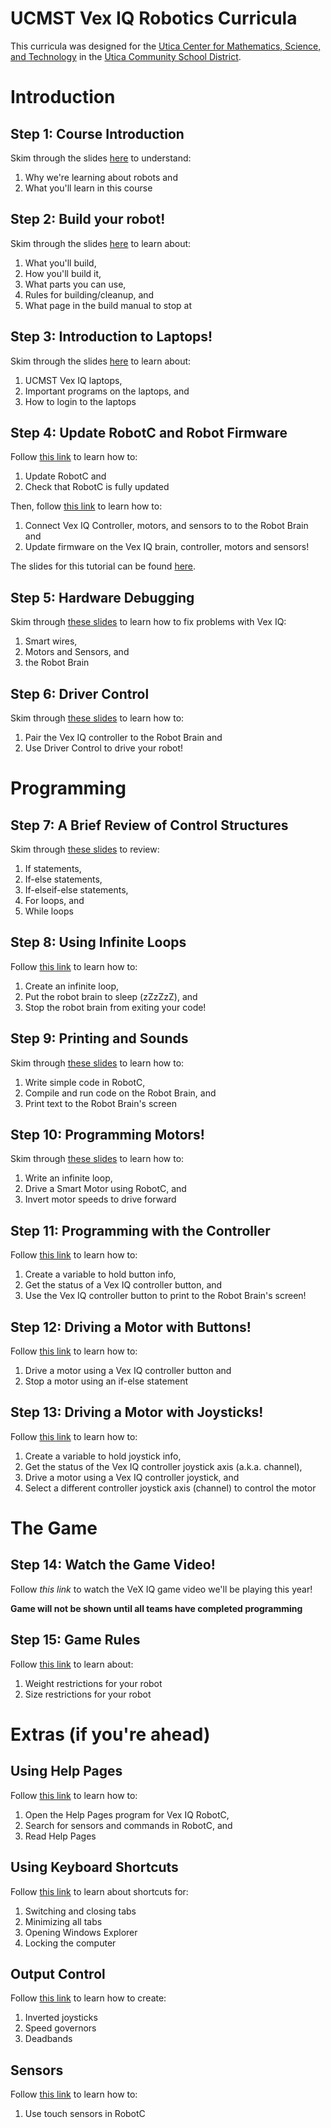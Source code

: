 # UCMST Vex IQ Robotics Curricula

This curricula was designed for the [Utica Center for Mathematics, Science, and Technology](http://ucmst.uticak12.org/) in the [Utica Community School District](http://www.uticak12.org/).

# Introduction

## Step 1: Course Introduction
Skim through the slides [here](https://docs.google.com/presentation/d/18ZC1XpnAZLHLnSk2E7V_RdcwUMzAC3y3u5arF-Sfj68/edit?usp=sharing) to understand:
1. Why we're learning about robots and
2. What you'll learn in this course

## Step 2: Build your robot!
Skim through the slides [here](https://docs.google.com/presentation/d/1P0KxmpQTp_HLocXvERrpZOqfwGS7onMDVPuwLHupUeU/edit?usp=sharing) to learn about:
1. What you'll build,
2. How you'll build it,
3. What parts you can use,
4. Rules for building/cleanup, and
5. What page in the build manual to stop at

## Step 3: Introduction to Laptops!
Skim through the slides [here](https://docs.google.com/presentation/d/1hrbj6rYlkb1Yr_0rlDXs3Ghp6Sm5IhHdMv23oUuKCEA/edit?usp=sharing) to learn about:
1. UCMST Vex IQ laptops,
2. Important programs on the laptops, and
3. How to login to the laptops

## Step 4: Update RobotC and Robot Firmware
Follow [this link](http://bit.ly/2DosPhc) to learn how to:
1. Update RobotC and
2. Check that RobotC is fully updated

Then, follow [this link](http://bit.ly/2IkiB58) to learn how to:
1. Connect Vex IQ Controller, motors, and sensors to to the Robot Brain and
2. Update firmware on the Vex IQ brain, controller, motors and sensors!

The slides for this tutorial can be found [here](https://docs.google.com/presentation/d/1fMU5yDPZMo2agbt5jDn-5QZJufMdm89ZtLteHvuCV5w/edit?usp=sharing). 

## Step 5: Hardware Debugging
Skim through [these slides](https://docs.google.com/presentation/d/1_3fvsPvmFwbrttqhroDUujTB-AWqpwghGH2QyqkvosM/edit?usp=sharing) to learn how to fix problems with Vex IQ:
1. Smart wires,
2. Motors and Sensors, and
3. the Robot Brain 

## Step 6: Driver Control
Skim through [these slides](https://docs.google.com/presentation/d/1HwCt-U9RJA15FVwaaod4tRnhEOJi4zT_Dm2sZHDxo_8/edit?usp=sharing) to learn how to:
1. Pair the Vex IQ controller to the Robot Brain and
2. Use Driver Control to drive your robot!

# Programming

## Step 7: A Brief Review of Control Structures
Skim through [these slides](https://docs.google.com/presentation/d/1GsUwYTUbjZKrCTMckOrfSWoZ8jXgKU2aZRp34neX8BY/edit?usp=sharing) to review:
1. If statements,
2. If-else statements,
3. If-elseif-else statements,
4. For loops, and
5. While loops

## Step 8: Using Infinite Loops
Follow [this link](http://bit.ly/2FCj9Wj) to learn how to:
1. Create an infinite loop,
2. Put the robot brain to sleep (zZzZzZ), and
2. Stop the robot brain from exiting your code!

## Step 9: Printing and Sounds
Skim through [these slides](https://docs.google.com/presentation/d/1KXgcYpn6T73V5ftEn_pT9epSPzZPnkL8qAuVfxxhjBg/edit?usp=sharing) to learn how to: 
1. Write simple code in RobotC,
2. Compile and run code on the Robot Brain, and
3. Print text to the Robot Brain's screen

## Step 10: Programming Motors!
Skim through [these slides](https://docs.google.com/presentation/d/1bJ4BMg4rIqGirYLFP_xdCP-On9bsr3LAf-y0vthpBzA/edit?usp=sharing) to learn how to:
1. Write an infinite loop,
2. Drive a Smart Motor using RobotC, and
3. Invert motor speeds to drive forward

## Step 11: Programming with the Controller
Follow [this link](http://bit.ly/2FXbr8M) to learn how to:
1. Create a variable to hold button info, 
2. Get the status of a Vex IQ controller button, and
3. Use the Vex IQ controller button to print to the Robot Brain's screen!

## Step 12: Driving a Motor with Buttons!
Follow [this link](http://bit.ly/2pdBzCy) to learn how to:
1. Drive a motor using a Vex IQ controller button and
2. Stop a motor using an if-else statement

## Step 13: Driving a Motor with Joysticks!
Follow [this link](http://bit.ly/2DujV1I) to learn how to:
1. Create a variable to hold joystick info,
2. Get the status of the Vex IQ controller joystick axis (a.k.a. channel),
3. Drive a motor using a Vex IQ controller joystick, and
4. Select a different controller joystick axis (channel) to control the motor

# The Game

## Step 14: Watch the Game Video!
Follow *this link* to watch the VeX IQ game video we'll be playing this year!

**Game will not be shown until all teams have completed programming**

## Step 15: Game Rules
Follow [this link](https://docs.google.com/presentation/d/1_ILnuM37BUFwEd99M40ZGejzP9ArUdIzOuZzHUi7gA8/edit?usp=sharing) to learn about:
1. Weight restrictions for your robot
2. Size restrictions for your robot

# Extras (if you're ahead)
## Using Help Pages
Follow [this link](https://docs.google.com/presentation/d/14uzyFbfeldbnsz64SOI3STK2U0fCUuWh0-KnHWyDV7c/edit?usp=sharing) to learn how to:
1. Open the Help Pages program for Vex IQ RobotC,
2. Search for sensors and commands in RobotC, and
3. Read Help Pages

## Using Keyboard Shortcuts
Follow [this link](https://goo.gl/cMqh6y) to learn about shortcuts for:
1. Switching and closing tabs
2. Minimizing all tabs
3. Opening Windows Explorer
4. Locking the computer

## Output Control
Follow [this link](http://bit.ly/outputControl) to learn how to create:
1. Inverted joysticks
2. Speed governors
3. Deadbands

## Sensors
Follow [this link](https://docs.google.com/presentation/d/1cJ7TTh4gOdv9XMNLSBmN2gtnjkgkfihG1bbaSP6vLhM/edit?usp=sharing) to learn how to:
1. Use touch sensors in RobotC